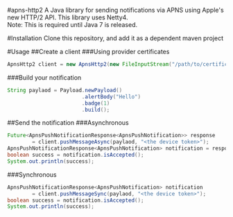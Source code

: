 #apns-http2
A Java library for sending notifications via APNS using Apple's new HTTP/2 API. This library uses Netty4.<br/>
Note: This is required until Java 7 is released.

#Installation
Clone this repository, and add it as a dependent maven project

#Usage
##Create a client
###Using provider certificates
```java 
ApnsHttp2 client = new ApnsHttp2(new FileInputStream("/path/to/certificate.p12", pwd).productMode();
```
###Build your notification
```java
String paylaod = Payload.newPayload()
                        .alertBody("Hello")
                        .badge(1)
                        .build();
```
##Send the notification
###Asynchronous
```java
Future<ApnsPushNotificationResponse<ApnsPushNotification>> response 
        = client.pushMessageAsync(paylaod, "<the device token>");
ApnsPushNotificationResponse<ApnsPushNotification> notification = response.get();
boolean success = notification.isAccepted();
System.out.println(success);
```
###Synchronous
```java
ApnsPushNotificationResponse<ApnsPushNotification> notification 
        = client.pushMessageSync(paylaod, "<the device token>");
boolean success = notification.isAccepted();
System.out.println(success);
```
